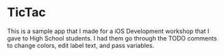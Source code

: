# TicTac

This is a sample app that I made for a iOS Development workshop that I gave to High School students.
I had them go through the TODO comments to change colors, edit label text, and pass variables.
